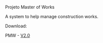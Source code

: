 Projeto Master of Works

A system to help manage construction works.

Download:

PMW - [V2.0](https://github.com/eltonxadrez/Projeto-Master-of-Works/raw/main/Projeto%20MOW%20Source%2006.10.2017%202.jar)
